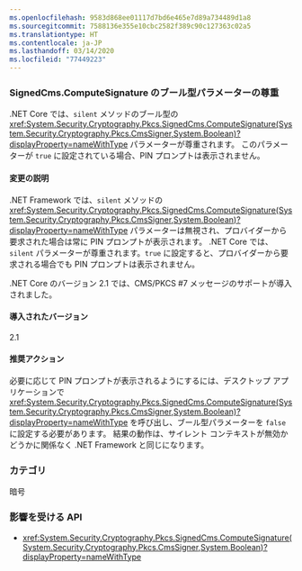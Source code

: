 ```yaml
---
ms.openlocfilehash: 9583d868ee01117d7bd6e465e7d89a734489d1a8
ms.sourcegitcommit: 7588136e355e10cbc2582f389c90c127363c02a5
ms.translationtype: HT
ms.contentlocale: ja-JP
ms.lasthandoff: 03/14/2020
ms.locfileid: "77449223"
---
```

### <a name="boolean-parameter-of-signedcmscomputesignature-is-respected"></a>SignedCms.ComputeSignature のブール型パラメーターの尊重

.NET Core では、`silent` メソッドのブール型の <xref:System.Security.Cryptography.Pkcs.SignedCms.ComputeSignature(System.Security.Cryptography.Pkcs.CmsSigner,System.Boolean)?displayProperty=nameWithType> パラメーターが尊重されます。 このパラメーターが `true` に設定されている場合、PIN プロンプトは表示されません。

#### <a name="change-description"></a>変更の説明

.NET Framework では、`silent` メソッドの <xref:System.Security.Cryptography.Pkcs.SignedCms.ComputeSignature(System.Security.Cryptography.Pkcs.CmsSigner,System.Boolean)?displayProperty=nameWithType> パラメーターは無視され、プロバイダーから要求された場合は常に PIN プロンプトが表示されます。 .NET Core では、`silent` パラメーターが尊重されます。`true` に設定すると、プロバイダーから要求される場合でも PIN プロンプトは表示されません。

.NET Core のバージョン 2.1 では、CMS/PKCS #7 メッセージのサポートが導入されました。

#### <a name="version-introduced"></a>導入されたバージョン

2.1

#### <a name="recommended-action"></a>推奨アクション

必要に応じて PIN プロンプトが表示されるようにするには、デスクトップ アプリケーションで <xref:System.Security.Cryptography.Pkcs.SignedCms.ComputeSignature(System.Security.Cryptography.Pkcs.CmsSigner,System.Boolean)?displayProperty=nameWithType> を呼び出し、ブール型パラメーターを `false` に設定する必要があります。 結果の動作は、サイレント コンテキストが無効かどうかに関係なく .NET Framework と同じになります。

### <a name="category"></a>カテゴリ

暗号

### <a name="affected-apis"></a>影響を受ける API

- <xref:System.Security.Cryptography.Pkcs.SignedCms.ComputeSignature(System.Security.Cryptography.Pkcs.CmsSigner,System.Boolean)?displayProperty=nameWithType>

<!--

### Affected APIs

- `M:System.Security.Cryptography.Pkcs.SignedCms.ComputeSignature(System.Security.Cryptography.Pkcs.CmsSigner,System.Boolean)`

-->
